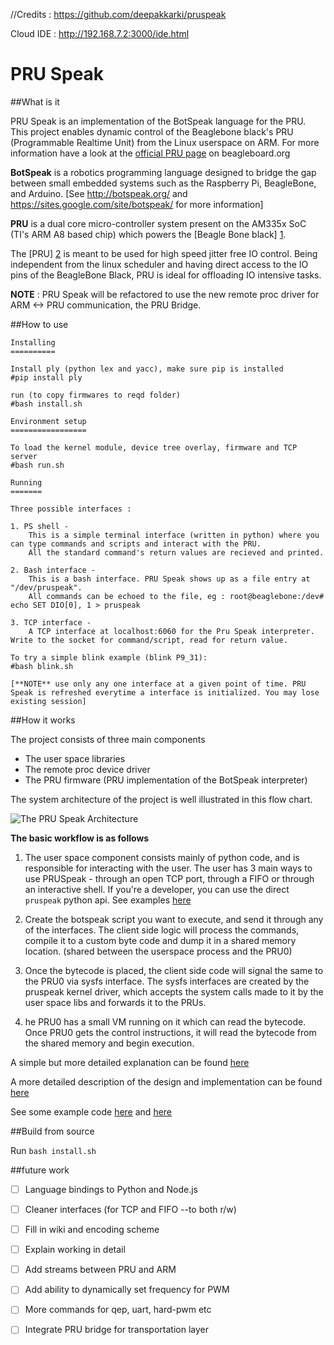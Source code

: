 //Credits : https://github.com/deepakkarki/pruspeak

Cloud IDE : http://192.168.7.2:3000/ide.html


PRU Speak
========

##What is it


PRU Speak is an implementation of the BotSpeak language for the PRU.
This project enables dynamic control of the Beaglebone black's PRU (Programmable Realtime Unit) from the Linux userspace on ARM. For more information have a look at the [official PRU page](http://beagleboard.org/pru) on beagleboard.org

**BotSpeak** is a robotics programming language designed to bridge the gap between small embedded systems such as the Raspberry Pi, BeagleBone, and Arduino.
[See  http://botspeak.org/ and https://sites.google.com/site/botspeak/ for more information]

**PRU** is a dual core micro-controller system present on the AM335x SoC (TI's ARM A8 based chip) which powers the [Beagle Bone black] [1].

The [PRU] [2] is meant to be used for high speed jitter free IO control. Being independent from the linux scheduler and having direct access to the IO pins of the BeagleBone Black, PRU is ideal for offloading IO intensive tasks.

**NOTE** :  PRU Speak will be refactored to use the new remote proc driver for ARM <-> PRU communication, the PRU Bridge. 

##How to use

```
Installing
==========

Install ply (python lex and yacc), make sure pip is installed
#pip install ply

run (to copy firmwares to reqd folder)
#bash install.sh

Environment setup
=================

To load the kernel module, device tree overlay, firmware and TCP server
#bash run.sh

Running
=======

Three possible interfaces :

1. PS shell -
	This is a simple terminal interface (written in python) where you can type commands and scripts and interact with the PRU.
	All the standard command's return values are recieved and printed. 

2. Bash interface -
	This is a bash interface. PRU Speak shows up as a file entry at "/dev/pruspeak".
	All commands can be echoed to the file, eg : root@beaglebone:/dev# echo SET DIO[0], 1 > pruspeak

3. TCP interface -
	A TCP interface at localhost:6060 for the Pru Speak interpreter. Write to the socket for command/script, read for return value.

To try a simple blink example (blink P9_31):
#bash blink.sh

[**NOTE** use only any one interface at a given point of time. PRU Speak is refreshed everytime a interface is initialized. You may lose existing session]

```

##How it works

The project consists of three main components
  * The user space libraries 
  * The remote proc device driver
  * The PRU firmware (PRU implementation of the BotSpeak interpreter)

The system architecture of the project is well illustrated in this flow chart.

![The PRU Speak Architecture](https://goo.gl/J2uwTx)

**The basic workflow is as follows**

1. The user space component consists mainly of python code, and is responsible for interacting with the user. The user has 3 main ways to use PRUSpeak - through an open TCP port, through a FIFO or through an interactive shell. If you're a developer, you can use the direct `pruspeak` python api. 
See examples [here](https://github.com/deepakkarki/pruspeak/blob/master/src/userspace_lib/example_code.py)

2. Create the botspeak script you want to execute, and send it through any of the interfaces. The client side logic will process the commands, compile it to a custom byte code and dump it in a shared memory location. (shared between the userspace process and the PRU0)

3. Once the bytecode is placed, the client side code will signal the same to the PRU0 via sysfs interface. The sysfs interfaces are created by the pruspeak kernel driver, which accepts the system calls made to it by the user space libs and forwards it to the PRUs.

4. he PRU0 has a small VM running on it which can read the bytecode. Once PRU0 gets the control instructions, it will read the bytecode from the shared memory and begin execution.

A simple but more detailed explanation can be found [here](https://goo.gl/09xJfa)

A more detailed description of the design and implementation can be found [here](https://goo.gl/vonpEB)

See some example code [here](https://github.com/deepakkarki/pruspeak/blob/master/src/userspace_lib/test_funcs.py) and [here](https://github.com/deepakkarki/pruspeak/blob/master/src/userspace_lib/example_code.py)

##Build from source

Run ```bash install.sh```

##future work

- [ ] Language bindings to Python and Node.js
- [ ] Cleaner interfaces (for TCP and FIFO --to both r/w)
- [ ] Fill in wiki and encoding scheme
- [ ] Explain working in detail
- [ ] Add streams between PRU and ARM
- [ ] Add ability to dynamically set frequency for PWM
- [ ] More commands for qep, uart, hard-pwm etc
- [ ] Integrate PRU bridge for transportation layer


[1]: http://beagleboard.org/black
[2]: http://elinux.org/BeagleBone_PRU_Notes
